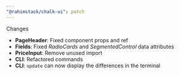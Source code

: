 ```yaml
---
"@rahimstack/chalk-ui": patch
---
```


Changes

- **PageHeader**: Fixed component props and ref
- **Fields**: Fixed *RadioCards* and *SegmentedControl* data attributes
- **PriceInput**: Remove unused import
- **CLI**: Refactored commands
- **CLI**: `update` can now display the differences in the terminal
